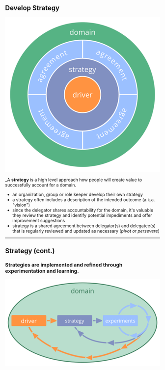 ## Develop Strategy

![right,fit](img/driver-domain/driver-strategy-agreements-domain.png)

_A **strategy** is a high level approach how people will create value to successfully account for a domain. 

* an organization, group or role keeper develop their own strategy
* a strategy often includes a description of the intended outcome (a.k.a. "vision")
* since the delegator shares accountability for the domain, it's valuable they review the strategy and identify potential impediments and offer improvement suggestions
* strategy is a shared agreement between delegator(s) and delegatee(s) that is regularly reviewed and updated as necessary (*pivot or persevere*)

---

## Strategy (cont.)

### Strategies are implemented and refined through experimentation and learning. 

![right,fit](img/evolution/domain-driver-strategy-exeriments.png)
